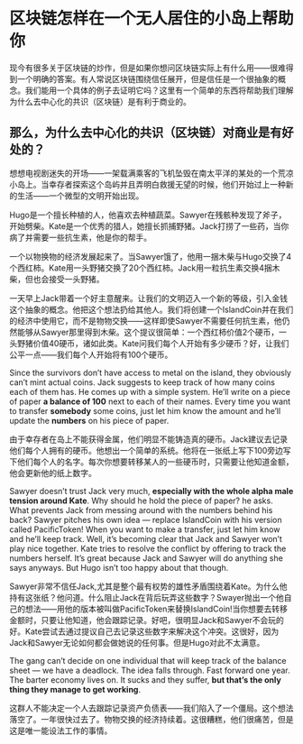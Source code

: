 # 区块链怎样在一个无人居住的小岛上帮助你

现今有很多关于区块链的炒作，但是如果你想问区块链实际上有什么用——很难得到一个明确的答案。有人常说区块链围绕信任展开，但是信任是一个很抽象的概念。我们能用一个具体的例子去证明它吗？这里有一个简单的东西将帮助我们理解为什么去中心化的共识（区块链）是有利于商业的。

## 那么，为什么去中心化的共识（区块链）对商业是有好处的？

想想电视剧迷失的开场——一架载满乘客的飞机坠毁在南太平洋的某处的一个荒凉小岛上。当幸存者探索这个岛屿并且弄明白救援无望的时候，他们开始过上一种新的生活——一个微型的文明开始出现。

Hugo是一个擅长种植的人，他喜欢去种植蔬菜。Sawyer在残骸种发现了斧子，开始劈柴。Kate是一个优秀的猎人，她擅长抓捕野猪。Jack打捞了一些药，当你病了并需要一些抗生素，他是你的帮手。

一个以物换物的经济发展起来了。当Sawyer饿了，他用一捆木柴与Hugo交换了4个西红柿。Kate用一头野猪交换了20个西红柿。Jack用一粒抗生素交换4捆木柴，但也会接受一头野猪。

一天早上Jack带着一个好主意醒来。让我们的文明迈入一个新的等级，引入金钱这个抽象的概念。他把这个想法扔给其他人。我们将创建一个IslandCoin并在我们的经济中使用它，而不是物物交换——这样即使Sawyer不需要任何抗生素，他仍然能够从Sawyer那里得到木柴。这个提议很简单：一个西红柿价值2个硬币，一头野猪价值40硬币，诸如此类。Kate问我们每个人开始有多少硬币？好，让我们公平一点——我们每个人开始将有100个硬币。

Since the survivors don’t have access to metal on the island, they obviously can’t mint actual coins. Jack suggests to keep track of how many coins each of them has. He comes up with a simple system. He’ll write on a piece of paper **a balance of 100** next to each of their names. Every time you want to transfer **somebody** some coins, just let him know the amount and he’ll update the **numbers** on his piece of paper.

由于幸存者在岛上不能获得金属，他们明显不能铸造真的硬币。Jack建议去记录他们每个人拥有的硬币。他想出一个简单的系统。他将在一张纸上写下100旁边写下他们每个人的名字。每次你想要转移某人的一些硬币时，只需要让他知道金额，他会更新他的纸上数字。

Sawyer doesn’t trust Jack very much, **especially with the whole alpha male tension around Kate**. Why should he hold the piece of paper? he asks. What prevents Jack from messing around with the numbers behind his back? Sawyer pitches his own idea — replace IslandCoin with his version called PacificToken! When you want to make a transfer, just let him know and he’ll keep track. Well, it’s becoming clear that Jack and Sawyer won’t play nice together. Kate tries to resolve the conflict by offering to track the numbers herself. It’s great because Jack and Sawyer will do anything she says anyways. But Hugo isn’t too happy about that though.

Sawyer非常不信任Jack,尤其是整个最有权势的雄性矛盾围绕着Kate。为什么他持有这张纸？他问道。什么阻止Jack在背后玩弄这些数字？Swayer抛出一个他自己的想法——用他的版本被叫做PacificToken来替换IslandCoin!当你想要去转移金额时，只要让他知道，他会跟踪记录。好吧，很明显Jack和Sawyer不会玩的好。Kate尝试去通过提议自己去记录这些数字来解决这个冲突。这很好，因为Jack和Sawyer无论如何都会做她说的任何事。但是Hugo对此不太满意。

The gang can’t decide on one individual that will keep track of the balance sheet — we have a deadlock. The idea falls through. Fast forward one year. The barter economy lives on. It sucks and they suffer, **but that’s the only thing they manage to get working**.

这群人不能决定一个人去跟踪记录资产负债表——我们陷入了一个僵局。这个想法落空了。一年很快过去了。物物交换的经济持续着。这很糟糕，他们很痛苦，但是这是唯一能设法工作的事情。
